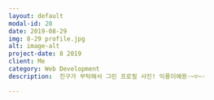 ```yaml
---
layout: default
modal-id: 20
date: 2019-08-29
img: 8-29 profile.jpg
alt: image-alt
project-date: 8 2019
client: Me
category: Web Development
description:  친구가 부탁해서 그린 프로필 사진! 익룡이예용☞~▽~☞

---
```

